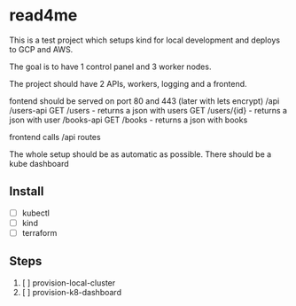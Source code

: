 # read4me

This is a test project which setups kind for local development and deploys to
GCP and AWS.

The goal is to have 1 control panel and 3 worker nodes.

The project should have 2 APIs, workers, logging and a frontend.

fontend should be served on port 80 and 443 (later with lets encrypt)
/api
  /users-api
    GET /users - returns a json with users
    GET /users/{id} - returns a json with user
  /books-api
    GET /books - returns a json with books

frontend calls /api routes

The whole setup should be as automatic as possible.
There should be a kube dashboard

## Install

* [ ] kubectl
* [ ] kind
* [ ] terraform

## Steps

1. [ ] provision-local-cluster
2. [ ] provision-k8-dashboard
